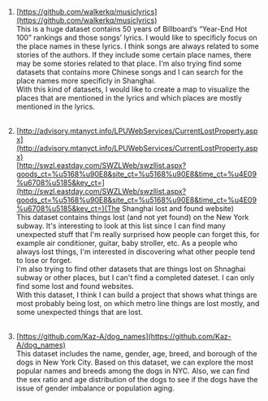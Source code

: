 1. [https://github.com/walkerkq/musiclyrics](https://github.com/walkerkq/musiclyrics)</br>
This is a huge dataset contains 50 years of Billboard’s “Year-End Hot 100” rankings and those songs’ lyrics. I would like to specificly focus on the place names in these lyrics. I think songs are always related to some stories of the authors. If they include some certain place names, there may be some stories related to that place.
I'm also trying find some datasets that contains more Chinese songs and I can search for the place names more specificly in Shanghai. </br>
With this kind of datasets, I would like to create a map to visualize the places that are mentioned in the lyrics and which places are mostly mentioned in the lyrics.</br></br>

2. [http://advisory.mtanyct.info/LPUWebServices/CurrentLostProperty.aspx](http://advisory.mtanyct.info/LPUWebServices/CurrentLostProperty.aspx)</br>
[http://swzl.eastday.com/SWZLWeb/swzllist.aspx?goods_ct=%u5168%u90E8&site_ct=%u5168%u90E8&time_ct=%u4E09%u6708%u5185&key_ct=](http://swzl.eastday.com/SWZLWeb/swzllist.aspx?goods_ct=%u5168%u90E8&site_ct=%u5168%u90E8&time_ct=%u4E09%u6708%u5185&key_ct=)(The Shanghai lost and found website)</br>
This dataset contains things lost (and not yet found) on the New York subway. It's interesting to look at this list since I can find many unexpected stuff that I'm really surprised how people can forget this, for example air conditioner, guitar, baby stroller, etc. As a people who always lost things, I'm interested in discovering what other people tend to lose or forget. </br>
I'm also trying to find other datasets that are things lost on Shnaghai subway or other places, but I can't find a completed dateset. I can only find some lost and found websites. </br>
With this dataset, I think I can build a project that shows what things are most probably being lost, on which metro line things are lost mostly, and some unexpected things that are lost.</br></br>

3. [https://github.com/Kaz-A/dog_names](https://github.com/Kaz-A/dog_names)</br>
This dataset includes the name, gender, age, breed, and borough of the dogs in New York City. Based on this dataset, we can explore the most popular names and breeds among the dogs in NYC. Also, we can find the sex ratio and age distribution of the dogs to see if the dogs have the issue of gender imbalance or population aging.
